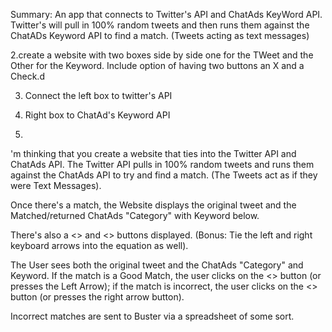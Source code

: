 Summary: An app that connects to Twitter's API and ChatAds KeyWord API. Twitter's will pull in 100% random tweets and then runs them against the ChatADs Keyword API to find a match. (Tweets acting as text messages)

2.create a website with two boxes side by side one for the TWeet and the Other for the Keyword. Include option of having two buttons an X and a Check.d

3. Connect the left box to twitter's API
4. Right box to ChatAd's Keyword API

5. 




'm thinking that you create a website that ties into the Twitter API and ChatAds API.  The Twitter API pulls in 100% random tweets and runs them against the ChatAds API to try and find a match.  (The Tweets act as if they were Text Messages).

Once there's a match, the Website displays the original tweet and the Matched/returned ChatAds "Category" with Keyword below.

There's also a <<Check Mark>> and <<X>> buttons displayed.  (Bonus: Tie the left and right keyboard arrows into the equation as well).

The User sees both the original tweet and the ChatAds "Category" and Keyword.  If the match is a Good Match, the user clicks on the <<Check Mark>> button (or presses the Left Arrow); if the match is incorrect, the user clicks on the <<X>> button (or presses the right arrow button).

Incorrect matches are sent to Buster via a spreadsheet of some sort.  

